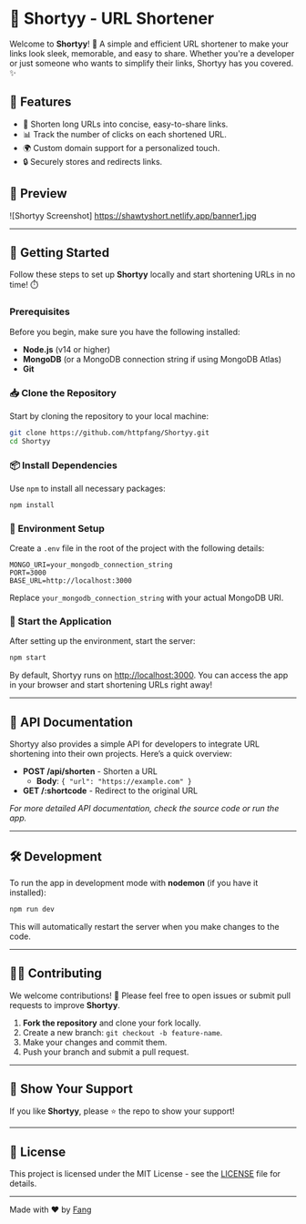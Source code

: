
# 🔗 Shortyy - URL Shortener

Welcome to **Shortyy**! 🚀 A simple and efficient URL shortener to make your links look sleek, memorable, and easy to share. Whether you're a developer or just someone who wants to simplify their links, Shortyy has you covered. ✨

## 🌟 Features

- 🔗 Shorten long URLs into concise, easy-to-share links.
- 📊 Track the number of clicks on each shortened URL.
- 🌍 Custom domain support for a personalized touch.
- 🔒 Securely stores and redirects links.

## 📸 Preview
![Shortyy Screenshot] https://shawtyshort.netlify.app/banner1.jpg 

---

## 🚀 Getting Started

Follow these steps to set up **Shortyy** locally and start shortening URLs in no time! ⏱️

### Prerequisites

Before you begin, make sure you have the following installed:

- **Node.js** (v14 or higher)
- **MongoDB** (or a MongoDB connection string if using MongoDB Atlas)
- **Git**

### 📥 Clone the Repository

Start by cloning the repository to your local machine:

```bash
git clone https://github.com/httpfang/Shortyy.git
cd Shortyy
```

### 📦 Install Dependencies

Use `npm` to install all necessary packages:

```bash
npm install
```

### 🔧 Environment Setup

Create a `.env` file in the root of the project with the following details:

```plaintext
MONGO_URI=your_mongodb_connection_string
PORT=3000
BASE_URL=http://localhost:3000
```

Replace `your_mongodb_connection_string` with your actual MongoDB URI.

### 🚀 Start the Application

After setting up the environment, start the server:

```bash
npm start
```

By default, Shortyy runs on [http://localhost:3000](http://localhost:3000). You can access the app in your browser and start shortening URLs right away!

---

## 🤖 API Documentation

Shortyy also provides a simple API for developers to integrate URL shortening into their own projects. Here’s a quick overview:

- **POST /api/shorten** - Shorten a URL
  - **Body**: `{ "url": "https://example.com" }`
- **GET /:shortcode** - Redirect to the original URL

_For more detailed API documentation, check the source code or run the app._

---

## 🛠️ Development

To run the app in development mode with **nodemon** (if you have it installed):

```bash
npm run dev
```

This will automatically restart the server when you make changes to the code.

---

## 🧑‍💻 Contributing

We welcome contributions! 🎉 Please feel free to open issues or submit pull requests to improve **Shortyy**.

1. **Fork the repository** and clone your fork locally.
2. Create a new branch: `git checkout -b feature-name`.
3. Make your changes and commit them.
4. Push your branch and submit a pull request.

---

## 🎉 Show Your Support

If you like **Shortyy**, please ⭐️ the repo to show your support! 

---

## 📄 License

This project is licensed under the MIT License - see the [LICENSE](LICENSE) file for details.

---

Made with ❤️ by [Fang](https://github.com/httpfang)

